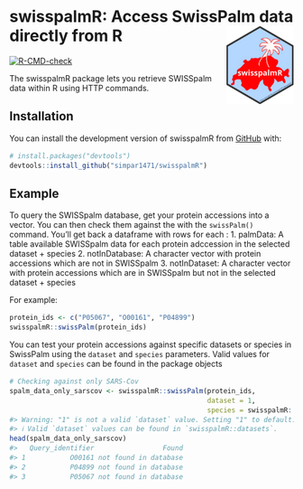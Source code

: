 
<!-- README.md is generated from README.Rmd. Please edit that file -->

# swisspalmR: Access SwissPalm data directly from R <img src="man/figures/logo.png" align="right" height="138" />

<!-- badges: start -->

[![R-CMD-check](https://github.com/simpar1471/swisspalmTemp/actions/workflows/R-CMD-check.yaml/badge.svg)](https://github.com/simpar1471/swisspalmTemp/actions/workflows/R-CMD-check.yaml)
<!-- badges: end -->

The swisspalmR package lets you retrieve SWISSpalm data within R using
HTTP commands.

## Installation

You can install the development version of swisspalmR from
[GitHub](https://github.com/) with:

``` r
# install.packages("devtools")
devtools::install_github("simpar1471/swisspalmR")
```

## Example

To query the SWISSpalm database, get your protein accessions into a
vector. You can then check them against the with the `swissPalm()`
command. You’ll get back a dataframe with rows for each : 1. palmData: A
table available SWISSpalm data for each protein adccession in the
selected dataset + species 2. notInDatabase: A character vector with
protein accessions which are not in SWISSpalm 3. notInDataset: A
character vector with protein accessions which are in SWISSpalm but not
in the selected dataset + species

For example:

``` r
protein_ids <- c("P05067", "O00161", "P04899")
swisspalmR::swissPalm(protein_ids)
```

You can test your protein accessions against specific datasets or
species in SwissPalm using the `dataset` and `species` parameters. Valid
values for `dataset` and `species` can be found in the package objects

``` r
# Checking against only SARS-Cov
spalm_data_only_sarscov <- swisspalmR::swissPalm(protein_ids,
                                                 dataset = 1,
                                                 species = swisspalmR::species["SARS-CoV"])
#> Warning: "1" is not a valid `dataset` value. Setting "1" to default: `all`.
#> ℹ Valid `dataset` values can be found in `swisspalmR::datasets`.
head(spalm_data_only_sarscov)
#>   Query_identifier                 Found
#> 1           O00161 not found in database
#> 2           P04899 not found in database
#> 3           P05067 not found in database
```
